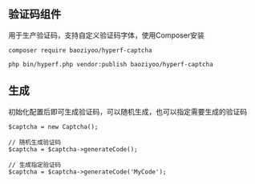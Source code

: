 验证码组件
------
用于生产验证码，支持自定义验证码字体，使用Composer安装

```
composer require baoziyoo/hyperf-captcha

php bin/hyperf.php vendor:publish baoziyoo/hyperf-captcha
```

生成
------
初始化配置后即可生成验证码，可以随机生成，也可以指定需要生成的验证码

```
$captcha = new Captcha();

// 随机生成验证码
$captcha = $captcha->generateCode();

// 生成指定验证码
$captcha = $captcha->generateCode('MyCode');
```
